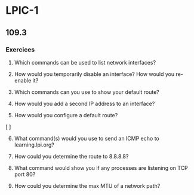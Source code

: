 # LPIC-1


## 109.3

### Exercices

1. Which commands can be used to list network interfaces?

2. How would you temporarily disable an interface? How would you re-enable it?

3. Which commands can you use to show your default route?

4. How would you add a second IP address to an interface?

5. How would you configure a default route?

[ ]

6. What command(s) would you use to send an ICMP echo to learning.lpi.org?

7. How could you determine the route to 8.8.8.8?

8. What command would show you if any processes are listening on TCP port 80?

9. How could you determine the max MTU of a network path?

